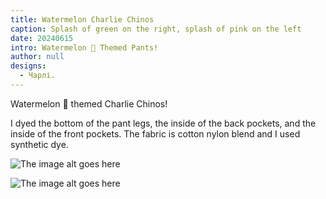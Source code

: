 ```yaml
---
title: Watermelon Charlie Chinos
caption: Splash of green on the right, splash of pink on the left
date: 20240615
intro: Watermelon 🍉 Themed Pants!
author: null
designs:
  - Чарлі.
---
```


Watermelon 🍉 themed Charlie Chinos!

I dyed the bottom of the pant legs, the inside of the back pockets, and the inside of the front pockets. The fabric is cotton nylon blend and I used synthetic dye.

![The image alt goes here](https://imagedelivery.net/ouSuR9yY1bHt-fuAokSA5Q/showcase-watermelon-charlie-chinos-1/public "The image caption/title goes here")

![The image alt goes here](https://imagedelivery.net/ouSuR9yY1bHt-fuAokSA5Q/showcase-watermelon-charlie-chinos-2/public "The image caption/title goes here")
